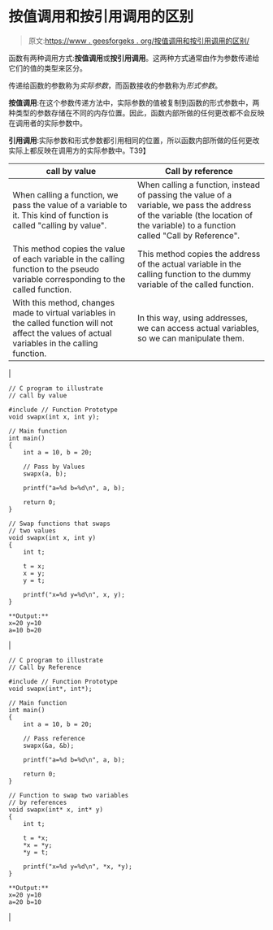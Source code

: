 # 按值调用和按引用调用的区别

> 原文:[https://www . geesforgeks . org/按值调用和按引用调用的区别/](https://www.geeksforgeeks.org/difference-between-call-by-value-and-call-by-reference/)

函数有两种调用方式:**按值调用**或**按引用调用**。这两种方式通常由作为参数传递给它们的值的类型来区分。

传递给函数的参数称为*实际参数*，而函数接收的参数称为*形式参数*。

**按值调用**:在这个参数传递方法中，实际参数的值被复制到函数的形式参数中，两种类型的参数存储在不同的内存位置。因此，函数内部所做的任何更改都不会反映在调用者的实际参数中。

**引用调用**:实际参数和形式参数都引用相同的位置，所以函数内部所做的任何更改实际上都反映在调用方的实际参数中。T39】

| call by value | Call by reference |
| --- | --- |
| When calling a function, we pass the value of a variable to it. This kind of function is called "calling by value". | When calling a function, instead of passing the value of a variable, we pass the address of the variable (the location of the variable) to a function called "Call by Reference". |
| This method copies the value of each variable in the calling function to the pseudo variable corresponding to the called function. | This method copies the address of the actual variable in the calling function to the dummy variable of the called function. |
| With this method, changes made to virtual variables in the called function will not affect the values of actual variables in the calling function. | In this way, using addresses, we can access actual variables, so we can manipulate them. |
| 

```
// C program to illustrate
// call by value

#include // Function Prototype
void swapx(int x, int y);

// Main function
int main()
{
    int a = 10, b = 20;

    // Pass by Values
    swapx(a, b);

    printf("a=%d b=%d\n", a, b);

    return 0;
}

// Swap functions that swaps
// two values
void swapx(int x, int y)
{
    int t;

    t = x;
    x = y;
    y = t;

    printf("x=%d y=%d\n", x, y);
}

**Output:**
x=20 y=10
a=10 b=20 
```

 | 

```
// C program to illustrate
// Call by Reference

#include // Function Prototype
void swapx(int*, int*);

// Main function
int main()
{
    int a = 10, b = 20;

    // Pass reference
    swapx(&a, &b);

    printf("a=%d b=%d\n", a, b);

    return 0;
}

// Function to swap two variables
// by references
void swapx(int* x, int* y)
{
    int t;

    t = *x;
    *x = *y;
    *y = t;

    printf("x=%d y=%d\n", *x, *y);
}

**Output:**
x=20 y=10
a=20 b=10 
```

 |